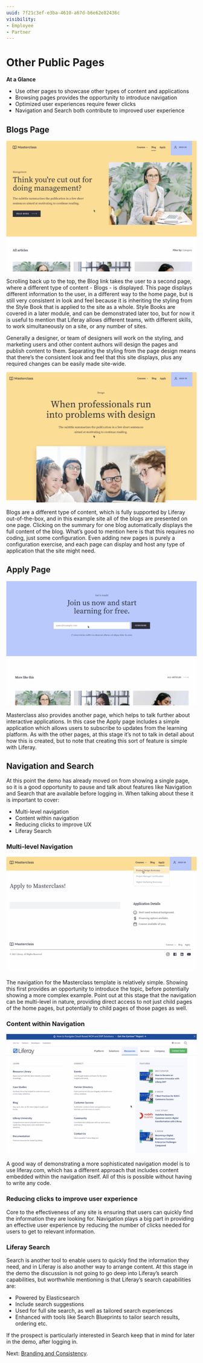 ```yaml
---
uuid: 7f21c3ef-e3ba-4610-a67d-b6e62e82436c
visibility: 
- Employee
- Partner
---
```


# Other Public Pages

**At a Glance**

* Use other pages to showcase other types of content and applications
* Browsing pages provides the opportunity to introduce navigation
* Optimized user experiences require fewer clicks
* Navigation and Search both contribute to improved user experience

## Blogs Page

![The Masterclass Blogs page displays all blogs that have been authored to date.](./other-public-pages/images/01.png)

Scrolling back up to the top, the Blog link takes the user to a second page, where a different type of content - Blogs - is displayed. This page displays different information to the user, in a different way to the home page, but is still very consistent in look and feel because it is inheriting the styling from the Style Book that is applied to the site as a whole. Style Books are covered in a later module, and can be demonstrated later too, but for now it is useful to mention that Liferay allows different teams, with different skills, to work simultaneously on a site, or any number of sites.

Generally a designer, or team of designers will work on the styling, and marketing users and other content authors will design the pages and publish content to them. Separating the styling from the page design means that there’s the consistent look and feel that this site displays, plus any required changes can be easily made site-wide.

![Each individual blog is rendered using a Display Page Template to ensure a consistent user experience for all blogs.](./other-public-pages/images/02.png)

Blogs are a different type of content, which is fully supported by Liferay out-of-the-box, and in this example site all of the blogs are presented on one page. Clicking on the summary for one blog automatically displays the full content of the blog. What’s good to mention here is that this requires no coding, just some configuration. Even adding new pages is purely a configuration exercise, and each page can display and host any type of application that the site might need. 

## Apply Page

![The Masterclass Apply page includes a simple application which allows users to subscribe to updates from the learning platform.](./other-public-pages/images/03.png)

Masterclass also provides another page, which helps to talk further about interactive applications. In this case the Apply page includes a simple application which allows users to subscribe to updates from the learning platform. As with the other pages, at this stage it’s not to talk in detail about how this is created, but to note that creating this sort of feature is simple with Liferay.

## Navigation and Search

At this point the demo has already moved on from showing a single page, so it is a good opportunity to pause and talk about features like Navigation and Search that are available before logging in. When talking about these it is important to cover:

* Multi-level navigation
* Content within navigation
* Reducing clicks to improve UX
* Liferay Search

### Multi-level Navigation

![Masterclass uses a simple navigation hierarchy which provides an opportunity to introduce Liferay navigation in a non-complex way.](./other-public-pages/images/04.png)

The navigation for the Masterclass template is relatively simple. Showing this first provides an opportunity to introduce the topic, before potentially showing a more complex example. Point out at this stage that the navigation can be multi-level in nature, providing direct access to not just child pages of the home pages, but potentially to child pages of those pages as well.

### Content within Navigation

![The navigation on liferay.com is more sophisticated, providing further opportunities to talk about navigation in Liferay.](./other-public-pages/images/05.png)

A good way of demonstrating a more sophisticated navigation model is to use liferay.com, which has a different approach that includes content embedded within the navigation itself. All of this is possible without having to write any code.

### Reducing clicks to improve user experience

Core to the effectiveness of any site is ensuring that users can quickly find the information they are looking for. Navigation plays a big part in providing an effective user experience by reducing the number of clicks needed for users to get to relevant information.

### Liferay Search

Search is another tool to enable users to quickly find the information they need, and in Liferay is also another way to arrange content. At this stage in the demo the discussion is not going to go deep into Liferay’s search capabilities, but worthwhile mentioning is that Liferay’s search capabilities are:

* Powered by Elasticsearch
* Include search suggestions
* Used for full site search, as well as tailored search experiences
* Enhanced with tools like Search Blueprints to tailor search results, ordering etc.

If the prospect is particularly interested in Search keep that in mind for later in the demo, after logging in.

Next: [Branding and Consistency](./branding-consistency.md).
